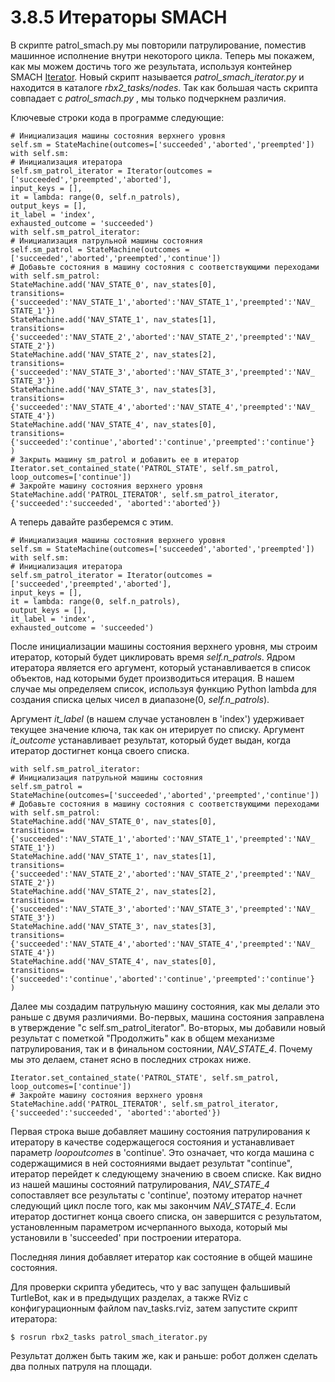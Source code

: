 # 3.8.5 Итераторы SMACH

В скрипте patrol\_smach.py мы повторили патрулирование, поместив машинное исполнение внутри некоторого цикла. Теперь мы покажем, как мы можем достичь того же результата, используя контейнер SMACH [Iterator](http://wiki.ros.org/smach/Tutorials/Iterator%20container). Новый скрипт называется _patrol\_smach\_iterator.py_ и находится в каталоге _rbx2\_tasks/nodes_. Так как большая часть скрипта совпадает с _patrol\_smach.py_ , мы только подчеркнем различия.

Ключевые строки кода в программе следующие:

```text
# Инициализация машины состояния верхнего уровня
self.sm = StateMachine(outcomes=['succeeded','aborted','preempted'])
with self.sm:
# Инициализация итератора
self.sm_patrol_iterator = Iterator(outcomes =
['succeeded','preempted','aborted'],
input_keys = [],
it = lambda: range(0, self.n_patrols),
output_keys = [],
it_label = 'index',
exhausted_outcome = 'succeeded')
with self.sm_patrol_iterator:
# Инициализация патрульной машины состояния
self.sm_patrol = StateMachine(outcomes =
['succeeded','aborted','preempted','continue'])
# Добавьте состояния в машину состояния с соответствующими переходами
with self.sm_patrol:
StateMachine.add('NAV_STATE_0', nav_states[0],
transitions={'succeeded':'NAV_STATE_1','aborted':'NAV_STATE_1','preempted':'NAV_
STATE_1'})
StateMachine.add('NAV_STATE_1', nav_states[1],
transitions={'succeeded':'NAV_STATE_2','aborted':'NAV_STATE_2','preempted':'NAV_
STATE_2'})
StateMachine.add('NAV_STATE_2', nav_states[2],
transitions={'succeeded':'NAV_STATE_3','aborted':'NAV_STATE_3','preempted':'NAV_
STATE_3'})
StateMachine.add('NAV_STATE_3', nav_states[3],
transitions={'succeeded':'NAV_STATE_4','aborted':'NAV_STATE_4','preempted':'NAV_
STATE_4'})
StateMachine.add('NAV_STATE_4', nav_states[0],
transitions={'succeeded':'continue','aborted':'continue','preempted':'continue'}
)
# Закрыть машину sm_patrol и добавить ее в итератор
Iterator.set_contained_state('PATROL_STATE', self.sm_patrol,
loop_outcomes=['continue'])
# Закройте машину состояния верхнего уровня
StateMachine.add('PATROL_ITERATOR', self.sm_patrol_iterator,{'succeeded':'succeeded', 'aborted':'aborted'})
```

А теперь давайте разберемся с этим.

```text
# Инициализация машины состояния верхнего уровня
self.sm = StateMachine(outcomes=['succeeded','aborted','preempted'])
with self.sm:
# Инициализация итератора
self.sm_patrol_iterator = Iterator(outcomes =
['succeeded','preempted','aborted'],
input_keys = [],
it = lambda: range(0, self.n_patrols),
output_keys = [],
it_label = 'index',
exhausted_outcome = 'succeeded')
```

После инициализации машины состояния верхнего уровня, мы строим итератор, который будет циклировать время _self.n\_patrols_. Ядром итератора является его аргумент, который устанавливается в список объектов, над которыми будет производиться итерация. В нашем случае мы определяем список, используя функцию Python lambda для создания списка целых чисел в диапазоне\(0, _self.n\_patrols_\).

Аргумент _it\_label_ \(в нашем случае установлен в 'index'\) удерживает текущее значение ключа, так как он итерирует по списку. Аргумент _it\_outcome_ устанавливает результат, который будет выдан, когда итератор достигнет конца своего списка.

```text
with self.sm_patrol_iterator:
# Инициализация патрульной машины состояния
self.sm_patrol =
StateMachine(outcomes=['succeeded','aborted','preempted','continue'])
# Добавьте состояния в машину состояния с соответствующими переходами
with self.sm_patrol:
StateMachine.add('NAV_STATE_0', nav_states[0],
transitions={'succeeded':'NAV_STATE_1','aborted':'NAV_STATE_1','preempted':'NAV_
STATE_1'})
StateMachine.add('NAV_STATE_1', nav_states[1],
transitions={'succeeded':'NAV_STATE_2','aborted':'NAV_STATE_2','preempted':'NAV_
STATE_2'})
StateMachine.add('NAV_STATE_2', nav_states[2],
transitions={'succeeded':'NAV_STATE_3','aborted':'NAV_STATE_3','preempted':'NAV_
STATE_3'})
StateMachine.add('NAV_STATE_3', nav_states[3],
transitions={'succeeded':'NAV_STATE_4','aborted':'NAV_STATE_4','preempted':'NAV_
STATE_4'})
StateMachine.add('NAV_STATE_4', nav_states[0],
transitions={'succeeded':'continue','aborted':'continue','preempted':'continue'}
)
```

Далее мы создадим патрульную машину состояния, как мы делали это раньше с двумя различиями. Во-первых, машина состояния заправлена в утверждение "с self.sm\_patrol\_iterator". Во-вторых, мы добавили новый результат с пометкой "Продолжить" как в общем механизме патрулирования, так и в финальном состоянии, _NAV\_STATE\_4_. Почему мы это делаем, станет ясно в последних строках ниже.

```text
Iterator.set_contained_state('PATROL_STATE', self.sm_patrol,
loop_outcomes=['continue'])
# Закройте машину состояния верхнего уровня
StateMachine.add('PATROL_ITERATOR', self.sm_patrol_iterator,
{'succeeded':'succeeded', 'aborted':'aborted'})
```

Первая строка выше добавляет машину состояния патрулирования к итератору в качестве содержащегося состояния и устанавливает параметр _loopoutcomes_ в 'continue'. Это означает, что когда машина с содержащимися в ней состояниями выдает результат "continue", итератор перейдет к следующему значению в своем списке. Как видно из нашей машины состояний патрулирования, _NAV\_STATE\_4_ сопоставляет все результаты с 'continue', поэтому итератор начнет следующий цикл после того, как мы закончим _NAV\_STATE\_4_. Если итератор достигнет конца своего списка, он завершится с результатом, установленным параметром исчерпанного выхода, который мы установили в 'succeeded' при построении итератора.

Последняя линия добавляет итератор как состояние в общей машине состояния.

Для проверки скрипта убедитесь, что у вас запущен фальшивый TurtleBot, как и в предыдущих разделах, а также RViz с конфигурационным файлом nav\_tasks.rviz, затем запустите скрипт итератора:

```text
$ rosrun rbx2_tasks patrol_smach_iterator.py
```

Результат должен быть таким же, как и раньше: робот должен сделать два полных патруля на площади.

